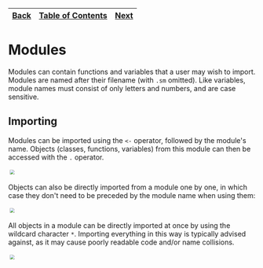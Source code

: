 [Back](10functions.md) | [Table of Contents](tableofcontents.md) | [Next](12classes.md)
---                    | ---                                     | ---

# Modules

Modules can contain functions and variables that a user may wish to import.
Modules are named after their filename (with `.sm` omitted).
Like variables, module names must consist of only letters and numbers, and are case sensitive.

## Importing

Modules can be imported using the `<-` operator, followed by the module's name.
Objects (classes, functions, variables) from this module can then be accessed with the `.` operator.

<p align="left">
    <img src="images/31module.png" style="transform: scale(0.6)">
</p>

Objects can also be directly imported from a module one by one, in which case they don't need to be preceded by the module name when using them:

<p align="left">
    <img src="images/32importing.png" style="transform: scale(0.6)">
</p>

All objects in a module can be directly imported at once by using the wildcard character `*`.
Importing everything in this way is typically advised against, as it may cause poorly readable code and/or name collisions.

<p align="left">
    <img src="images/33importing.png" style="transform: scale(0.6)">
</p>
